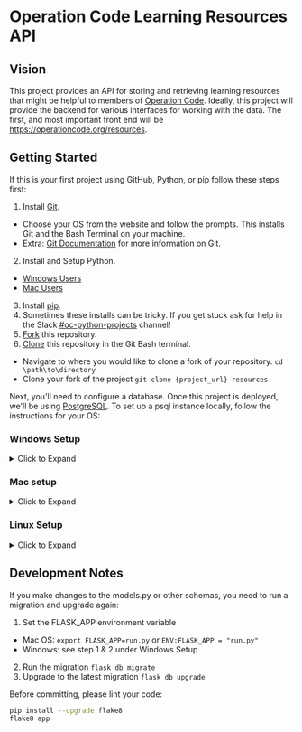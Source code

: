 # Operation Code Learning Resources API

## Vision

This project provides an API for storing and retrieving learning resources that might be helpful to members of [Operation Code](https://operationcode.org/). Ideally, this project will provide the backend for various interfaces for working with the data. The first, and most important front end will be https://operationcode.org/resources.

## Getting Started

If this is your first project using GitHub, Python, or pip follow these steps first:
1. Install [Git](https://git-scm.com/downloads).
- Choose your OS from the website and follow the prompts.  This installs Git and the Bash Terminal on your machine.
- Extra: [Git Documentation](https://git-scm.com/doc) for more information on Git.
2. Install and Setup Python.
- [Windows Users](https://docs.python.org/3/using/windows.html)
- [Mac Users](https://docs.python.org/3/using/mac.html)
3. Install [pip](https://pip.pypa.io/en/stable/installing/).
4. Sometimes these installs can be tricky.  If you get stuck ask for help in the Slack [#oc-python-projects](https://operation-code.slack.com/messages/C7NJLCCMB) channel! 
5. [Fork](https://help.github.com/articles/fork-a-repo/) this repository.
6. [Clone](https://help.github.com/articles/cloning-a-repository/) this repository in the Git Bash terminal.
- Navigate to where you would like to clone a fork of your repository. `cd \path\to\directory`
- Clone your fork of the project `git clone {project_url} resources`


Next, you'll need to configure a database. Once this project is deployed, we'll be using [PostgreSQL](https://www.postgresql.org/docs/). To set up a psql instance locally, follow the instructions for your OS:

### Windows Setup
<details>
<summary>Click to Expand</summary>

1. Setup up paths and system variables:   
- Search --> Edit the [system environment variables](https://docs.microsoft.com/en-us/windows/desktop/shell/user-environment-variables) --> Environment Variables... --> Path --> Edit... --> New --> Enter `C:\ProgramData\chocolatey\bin` --> OK
- New --> `C:\Program Files\PostgreSQL\10\bin` --> OK
2. Set the System Variables.
- Click the bottom New... -->
- Connection Variable:
    - Variable Name: `SQLALCHEMY_DATABASE_URI`
    - Variable Value: `postgresql://aaron:password@127.0.0.1:5432/resources` (instead of aaron and password put what user name and password you want to use for postgresql) 
- FLASK_APP Variable:
    - Variable name: `FLASK_APP`
    - Variable Value: `run.py`
    - Optionally, enable debugging by setting the environment to development with the Variable Value: `development`
3. Close out of Environment Variables and System Properites.
4. Start your administrative shell. `ctrl + x` --> Windows Powershell (Admin).
- **Make sure you use the _admin powershell_ throughout all the steps.**
5. [Install Chocolatey](https://chocolatey.org/docs/installation#installing-chocolatey) if you do not already have it installed.
6. In your powershell (admin), run `choco install postgresql10`. Follow the prompts.
7. Upgrade postgresql: `choco upgrade postgresql`.
8. Start postgres: `psql -U postgres` you will see postgres-# in the terminal.
9. Create your user with `CREATE USER name WITH PASSWORD 'password';` The terminal will print CREATE ROLE.
10. Alter your role with permission to create a database with `ALTER USER name WITH CREATEDB CREATEROLE;` The terminal will print ALTER ROLE
11. Check everything is in order with `\du`. The terminal will print a table with Role name, Atrributes, and Member columns. If your user is listed you are good to go.
12. Create a database with: `CREATE DATABASE resources OWNER name;`.
13. Connect to the resources database: `\c resources`. If you see `resources =>` you are ready to move on to the next steps.
14. Navigate to the cloned repo directory `cd \path\to\resources`. (see step 6 under getting started)
15. Install virtualenv if you do not have it. `pip install virtualenv`.
16. [Create a virtual environment](https://docs.python.org/3/library/venv.html) called venv `python -m virtualenv venv`.
17. Set Execution Policy to unrestricted `Set-ExecutionPolicy Unrestricted -Force`
18. Activate the virtual environment `venv\Scripts\Activate.ps1`
19. Install the required dependencies `pip install pipenv`
20. Install --dev `pip install --dev`.
21. Create the tables in your database with `flask db-migrate create-tables`
22. Tell flask that your database is up to date with `flask db stamp head`
23. Populate your database with the resources `flask db-migrate init`
24. Start your development server with `flask run` and you're ready to go!
25. Check your work: Open your browser and go to `localhost:5000/api/v1/resources`. You should see a list of objects. 
</details>

### Mac setup

<details>
<summary>Click to Expand</summary>

1. [Install Homebrew](https://brew.sh/) if you do not already have it installed
2. In your terminal, run `brew install postgresql`
3. Start postgres: `pg_ctl -D /usr/local/var/postgres start`
4. Ensure postgres is running: `pg_ctl -V`
5. Create your user with `createuser -d -P aaron` (replace "aaron" with your own name). You will be prompted to enter a password for this user.
Note: if you try to use the same username as the user you are logged in as, you will encounter an error. Instead, create a new postgres username.
6. Create a database with `createdb resources -U aaron` ("resources" is the name of the database, feel free to replace it with whatever you like. make sure you replace "aaron" with whatever you chose as your username in the previous step).
7. Now you should have postgres listening on the default port with your username and password. Set the connection information in an environment variable with the following command, but replace the user, password, and database with whatever you used for your setup in the previous commands:
```
export SQLALCHEMY_DATABASE_URI=postgresql://aaron:password@127.0.0.1:5432/resources
```
8. Navigate to the cloned repo directory `cd \path\to\resources`. (see step 6 under getting started)
9. Install virtualenv if you do not have it. `pip install virtualenv`.
10. [Create a virtual environment](https://docs.python.org/3/library/venv.html) called venv `python -m virtualenv venv`.
11. Activate virtual environment `source venv/bin/activate`
12. Install the required dependencies `pip install pipenv`.
13. Install --dev `pip install --dev`.
14. Set the FLASK_APP environment variable `export FLASK_APP=run.py` or `ENV:FLASK_APP = "run.py"`
15. Optionally, enable debugging by setting the environment to development with `export FLASK_ENV=development`
16. Create the tables in your database with `flask db-migrate create-tables`
17. Tell flask that your database is up to date with `flask db stamp head`
18. Populate your database with the resources `flask db-migrate init`
19. Start your development server with `flask run` and you're ready to go!
</details>

### Linux Setup
<details>
<summary>Click to Expand</summary>

1. Install postgresql. On A Debian or Ubuntu based system(Linux Mint, elementaryOS, ect), this would look like

	```bash
	sudo apt install postgresql postgresql-contrib
	#postgresql-contrib is an opptional package that addes some addition utitilities to make using postgresql easier
	```
2. On an Ubuntu based system, Postgresql will automatically be enabled when installing it this way. 
3. Ensure postgrs is running: `psql -V`
4. Create your user with `sudo -u postgres createuser -d -P --interactive`. This will give you a prompt to create a new user. It will ask for the name of the role to add. This is your username. Then it will ask for your password. You must pick a username, that is different from an existing login name on your computer. For example, if you are logged into your computer as "aaron", pick a name other than "aaron". The prompt will than ask if you want to be a superuser. Just press "y", and enter.
5. Create a database with `sudo -u postgres createdb resources -U aaron` ("resources" is the name we are giving to the database. You can call it whatever you'd like.Make sure to replace "aaron", with whatever username you gave to your postgres user.)
6. Now you should be able to scroll up on this page, and start following along with the Mac setup instructions, starting at step #7.
</details>


## Development Notes

If you make changes to the models.py or other schemas, you need to run a migration and upgrade again:

1. Set the FLASK_APP environment variable 
- Mac OS: `export FLASK_APP=run.py` or `ENV:FLASK_APP = "run.py"`
- Windows: see step 1 & 2 under Windows Setup
2. Run the migration `flask db migrate`
3. Upgrade to the latest migration `flask db upgrade`

Before committing, please lint your code:

```sh
pip install --upgrade flake8
flake8 app
```
